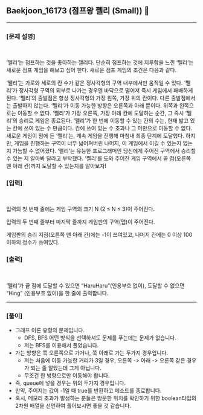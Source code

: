 ## Baekjoon_16173 (점프왕 쩰리 (Small)) 🚀
___


### **[문제 설명]**
<br>

‘쩰리’는 점프하는 것을 좋아하는 젤리다. 단순히 점프하는 것에 지루함을 느낀 ‘쩰리’는 새로운 점프 게임을 해보고 싶어 한다. 새로운 점프 게임의 조건은 다음과 같다.

‘쩰리’는 가로와 세로의 칸 수가 같은 정사각형의 구역 내부에서만 움직일 수 있다. ‘쩰리’가 정사각형 구역의 외부로 나가는 경우엔 바닥으로 떨어져 즉시 게임에서 패배하게 된다.
‘쩰리’의 출발점은 항상 정사각형의 가장 왼쪽, 가장 위의 칸이다. 다른 출발점에서는 출발하지 않는다.
‘쩰리’가 이동 가능한 방향은 오른쪽과 아래 뿐이다. 위쪽과 왼쪽으로는 이동할 수 없다.
‘쩰리’가 가장 오른쪽, 가장 아래 칸에 도달하는 순간, 그 즉시 ‘쩰리’의 승리로 게임은 종료된다.
‘쩰리’가 한 번에 이동할 수 있는 칸의 수는, 현재 밟고 있는 칸에 쓰여 있는 수 만큼이다. 칸에 쓰여 있는 수 초과나 그 미만으로 이동할 수 없다.
새로운 게임이 맘에 든 ‘쩰리’는, 계속 게임을 진행해 마침내 최종 단계에 도달했다. 하지만, 게임을 진행하는 구역이 너무 넓어져버린 나머지, 이 게임에서 이길 수 있는지 없는지 가늠할 수 없어졌다. ‘쩰리’는 유능한 프로그래머인 당신에게 주어진 구역에서 승리할 수 있는 지 알아봐 달라고 부탁했다. ‘쩰리’를 도와 주어진 게임 구역에서 끝 점(오른쪽 맨 아래 칸)까지 도달할 수 있는지를 알아보자!

### **[입력]**
<br>

입력의 첫 번째 줄에는 게임 구역의 크기 N (2 ≤ N ≤ 3)이 주어진다.

입력의 두 번째 줄부터 마지막 줄까지 게임판의 구역(맵)이 주어진다.

게임판의 승리 지점(오른쪽 맨 아래 칸)에는 -1이 쓰여있고, 나머지 칸에는 0 이상 100 이하의 정수가 쓰여있다.

### **[출력]**
<br>

‘쩰리’가 끝 점에 도달할 수 있으면 “HaruHaru”(인용부호 없이), 도달할 수 없으면 “Hing” (인용부호 없이)을 한 줄에 출력합니다.

___


### **[풀이]**

- 그래프 이론 유형의 문제입니다.
  - DFS, BFS 어떤 방식을 선택하셔도 문제를 푸는데는 문제가 없습니다.
  - 저는 BFS를 이용해서 풀었습니다.
- 가는 방향은 쭉 오른쪽으로 가거나, 쭉 아래로 가는 두가지 경우입니다. 
  - 저는 처음에 이동 가능한 거리가 3일 경우, 오른쪽 -> 아래 -> 오른쪽 같은 경우가 되는 줄 알았는데 그게 아닙니다.
  - 무조건 한 방향으로만 이동해야 합니다.
- 즉, queue에 넣을 경우는 위의 두가지 경우입니다.
- 만약, 주어지는 값이 -1일 때 true를 반환하고 메소드를 종료합니다.
- 혹시, 메모리 초과가 발생하는 분들은 방문한 위치를 확인하기 위한 boolean타입의 2차원 배열을 선언하여 풀어보시면 좋을 것 같습니다.